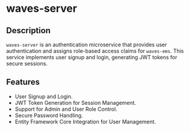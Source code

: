 # waves-server

## Description
`waves-server` is an authentication microservice that provides user authentication and assigns role-based access claims 
for `waves-ems`. 
This service implements user signup and login, generating JWT tokens for secure sessions.

## Features
- User Signup and Login.
- JWT Token Generation for Session Management.
- Support for Admin and User Role Control.
- Secure Password Handling.
- Entity Framework Core Integration for User Management.
